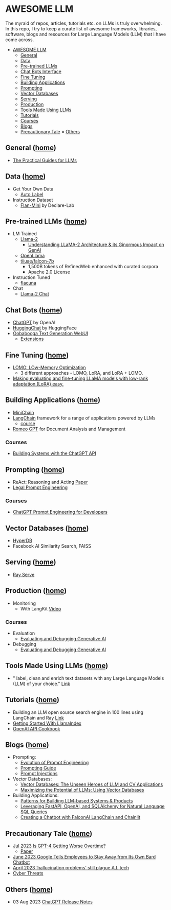# AWESOME LLM

The myraid of repos, articles, tutorials etc. on LLMs is truly overwhelming. In this repo, I try to keep a curate list of awesome frameworks, libraries, software, blogs and resources for Large Language Models (LLM) that I have come across.

- [AWESOME LLM](#awesome-llm)
    - [General](#general-home)
    - [Data](#data-home)
    - [Pre-trained LLMs](#pre-trained-llms-home)
    - [Chat Bots Interface](#chat-bots-home)
    - [Fine Tuning](#fine-tuning-home)
    - [Building Applications](#building-applications-home)
    - [Prompting](#prompting-home)
    - [Vector Databases](#vector-databases-home)
    - [Serving](#serving-home)
    - [Production](#production-home)
    - [Tools Made Using LLMs](#tools-made-using-llms-home)
    - [Tutorials](#tutorials-home)
    - [Courses](#courses-home)
    - [Blogs](#blogs-home)
    - [Precautionary Tale](#precautionary-tale-home)
    = [Others](#others-home)

## General ([home](#awesome-llm))

- [The Practical Guides for LLMs](https://github.com/Mooler0410/LLMsPracticalGuide)

## Data ([home](#awesome-llm))

- Get Your Own Data
    - [Auto Label](https://github.com/refuel-ai/autolabel)
- Instruction Dataset
    - [Flan-Mini](https://huggingface.co/datasets/declare-lab/flan-mini) by Declare-Lab

## Pre-trained LLMs ([home](#awesome-llm))

- LM Trained
    - [Llama-2](https://www.interconnects.ai/p/llama-2-from-meta)
        - [Understanding LLaMA-2 Architecture & its Ginormous Impact on GenAI](https://medium.com/towards-generative-ai/understanding-llama-2-architecture-its-ginormous-impact-on-genai-e278cb81bd5c)
    - [OpenLlama](https://github.com/openlm-research/open_llama)
    - [tiiuae/falcon-7b](https://huggingface.co/tiiuae/falcon-7b)
        - 1,500B tokens of RefinedWeb enhanced with curated corpora
        - Apache 2.0 License
- Instruction Tuned
    - [flacuna](https://github.com/declare-lab/flacuna)
- Chat
    - [Llama-2 Chat](https://www.interconnects.ai/p/llama-2-from-meta)

## Chat Bots ([home](#awesome-llm))

- [ChatGPT](https://chat.openai.com/) by OpenAI
- [HuggingChat](https://huggingface.co/chat/) by HuggingFace
- [Oobabooga Text Generation WebUI](https://github.com/oobabooga/text-generation-webui)
    - [Extensions](https://github.com/oobabooga/text-generation-webui-extensions)

## Fine Tuning ([home](#awesome-llm))

- [LOMO: LOw-Memory Optimization](https://github.com/OpenLMLab/LOMO)
    - 3 different approaches - LOMO, LoRA, and LoRA + LOMO.
- [Making evaluating and fine-tuning LLaMA models with low-rank adaptation (LoRA) easy.](https://github.com/zetavg/LLaMA-LoRA-Tuner)

## Building Applications ([home](#awesome-llm))

- [MiniChain](https://github.com/srush/MiniChain)
- [LangChain](https://python.langchain.com/en/latest/index.html) framework for a range of applications powered by LLMs
    - [course](https://www.deeplearning.ai/short-courses/langchain-for-llm-application-development/)
- [Romeo GPT](https://github.com/fmanrique8/romeo-gpt) for Document Analysis and Management

### Courses

- [Building Systems with the ChatGPT API](https://www.deeplearning.ai/short-courses/building-systems-with-chatgpt/)

## Prompting ([home](#awesome-llm))

- ReAct: Reasoning and Acting [Paper](https://arxiv.org/pdf/2210.03629.pdf)
- [Legal Prompt Engineering](https://www.legalpromptguide.com/1.-introduction-to-legal-prompt-engineering-lpe)

### Courses

- [ChatGPT Prompt Engineering for Developers](https://www.deeplearning.ai/short-courses/chatgpt-prompt-engineering-for-developers/)

## Vector Databases ([home](#awesome-llm))

- [HyperDB](https://github.com/jdagdelen/hyperdb)
- Facebook AI Similarity Search, FAISS

## Serving ([home](#awesome-llm))

- [Ray Serve](https://docs.ray.io/en/latest/serve/index.html)

## Production ([home](#awesome-llm))

- Monitoring
    - With LangKit [Video](https://www.youtube.com/watch?v=DLJ8m3wMJrs)

### Courses

- Evaluation
    - [Evaluating and Debugging Generative AI](https://www.deeplearning.ai/short-courses/evaluating-debugging-generative-ai/)
- Debugging
    - [Evaluating and Debugging Generative AI](https://www.deeplearning.ai/short-courses/evaluating-debugging-generative-ai/)

## Tools Made Using LLMs ([home](#awesome-llm))

- " label, clean and enrich text datasets with any Large Language Models (LLM) of your choice." [Link](https://github.com/refuel-ai/autolabel)

## Tutorials ([home](#awesome-llm))

- Building an LLM open source search engine in 100 lines using LangChain and Ray [Link](https://www.anyscale.com/blog/llm-open-source-search-engine-langchain-ray)
- [Getting Started With LlamaIndex](https://zilliz.com/blog/getting-started-with-llamaindex)
- [OpenAI API Cookbook](https://github.com/openai/openai-cookbook/tree/main)

## Blogs ([home](#awesome-llm))

- Prompting:
    - [Evolution of Prompt Engineering](https://www.linkedin.com/pulse/evolution-prompt-engineering-reza-bonyadi)
    - [Prompting Guide](https://www.promptingguide.ai/techniques/knowledge)
    - [Prompt Injections](https://vickieli.medium.com/hacking-llms-with-prompt-injections-6a5ebffb182b)
- Vector Databases:
    - [Vector Databases: The Unseen Heroes of LLM and CV Applications](https://pmanrique001.medium.com/vector-databases-the-unseen-heroes-of-llm-and-cv-applications-c2246d7cf29f)
    - [Maximizing the Potential of LLMs: Using Vector Databases](https://www.ruxu.dev/articles/ai/vector-stores/)
- Building Applications:
    - [Patterns for Building LLM-based Systems & Products](https://eugeneyan.com/writing/llm-patterns/)
    - [Leveraging FastAPI, OpenAI, and SQLAlchemy for Natural Language SQL Queries](https://medium.com/@lgutierrwr/leveraging-fastapi-openai-and-sqlalchemy-for-natural-language-sql-queries-89052547289f)
    - [Creating a Chatbot with FalconAI LangChain and Chainlit](https://www.analyticsvidhya.com/blog/2023/07/creating-a-chatbot-with-falconai-langchain-and-chainlit/#h-creating-the-chat-application)

## Precautionary Tale ([home](#awesome-llm))

- [Jul 2023 Is GPT-4 Getting Worse Overtime?](https://www.aisnakeoil.com/p/is-gpt-4-getting-worse-over-time?utm_campaign=The%20Batch&utm_source=hs_email&utm_medium=email&_hsenc=p2ANqtz-_LD-sMoG8wc3nypgPhSFaqdIgmhEtkTsUPeRqnSpnO5nOjqOq4AilthqCKjeO3qVrdPqWB)
    - [Paper](https://arxiv.org/abs/2307.09009)
- [June 2023 Google Tells Employees to Stay Away from Its Own Bard Chatbot](https://gizmodo.com/google-tells-employees-to-stay-away-from-its-bard-chatb-1850542824)
- [April 2023 ‘hallucination problems’ still plague A.I. tech](https://fortune.com/2023/04/17/google-ceo-sundar-pichai-artificial-intelligence-bard-hallucinations-unsolved/)
- [Cyber Threats](https://www.bleepingcomputer.com/news/security/cybercriminals-train-ai-chatbots-for-phishing-malware-attacks/)

## Others ([home](#awesome-llm))

- 03 Aug 2023 [ChatGPT Release Notes](https://help.openai.com/en/articles/6825453-chatgpt-release-notes)